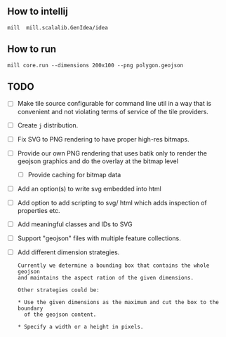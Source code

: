 How to intellij
---------------

`mill  mill.scalalib.GenIdea/idea`

How to run
----------

`mill core.run --dimensions 200x100 --png polygon.geojson`

TODO
----

* [ ] Make tile source configurable for command line util in a
  way that is convenient and not violating terms of service of
  the tile providers.

* [ ] Create `j` distribution.

* [ ] Fix SVG to PNG rendering to have proper high-res bitmaps.

* [ ] Provide our own PNG rendering that uses batik only to render
  the geojson graphics and do the overlay at the bitmap level
    * [ ] Provide caching for bitmap data

* [ ] Add an option(s) to write svg embedded into html

* [ ] Add option to add scripting to svg/ html which adds
      inspection of properties etc.

* [ ] Add meaningful classes and IDs to SVG

* [ ] Support "geojson" files with multiple feature collections.

* [ ] Add different dimension strategies.

      Currently we determine a bounding box that contains the whole geojson
      and maintains the aspect ration of the given dimensions.

      Other strategies could be:

      * Use the given dimensions as the maximum and cut the box to the boundary
        of the geojson content.

      * Specify a width or a height in pixels.

